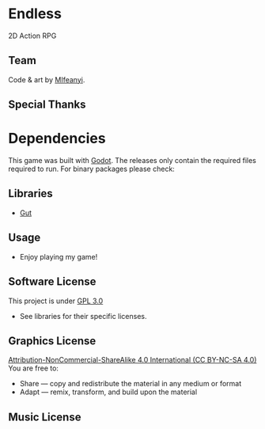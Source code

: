 # Endless
2D Action RPG 

## Team
Code & art by [MIfeanyi](https://twitter.com/Galatic8bit). 

## Special Thanks


# Dependencies
This game was built with [Godot](https://godotengine.org/). The releases only contain the required files required to run. For binary packages please check:

## Libraries
* [Gut](https://love2d.org/forums/viewtopic.php?f=5&t=38702)


## Usage
* Enjoy playing my game!

## Software License
This project is under [GPL 3.0](https://github.com/MIfeanyi/LoveDodge/blob/master/LICENSE)
* See libraries for their specific licenses.
## Graphics License
[Attribution-NonCommercial-ShareAlike 4.0 International (CC BY-NC-SA 4.0)](https://creativecommons.org/licenses/by-nc-sa/4.0/)
You are free to:
* Share — copy and redistribute the material in any medium or format
* Adapt — remix, transform, and build upon the material

## Music License
